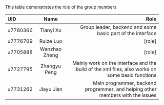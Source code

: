 This table demonstrates the role of the group members

| UID      |     Name      |                                                                                            Role |
|:---------|:-------------:|------------------------------------------------------------------------------------------------:|
| u7780366 |   Tianyi Xu   |                                      Group leader, backend and some basic part of the interface |
| u7776709 |   Ruize Luo   |                                                                                          [role] |
| u7705888 | Wenzhao Zheng |                                                                                          [role] |
| u7727795 | Zhengyu Peng  | Mainly work on the interface and the build of the xml files, also works on some basic functions |
| u7731262 |  Jiayu Jian   |                  Main programmer, backend programmer, and helping other members with the issues |